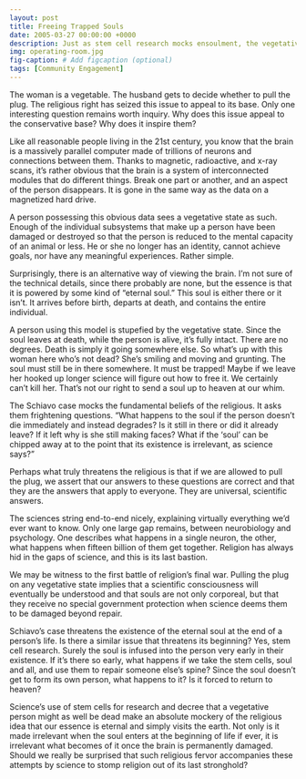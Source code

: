 ```yaml
---
layout: post
title: Freeing Trapped Souls
date: 2005-03-27 00:00:00 +0000
description: Just as stem cell research mocks ensoulment, the vegetative state mocks the soul’s departure.
img: operating-room.jpg
fig-caption: # Add figcaption (optional)
tags: [Community Engagement]
---
```

The woman is a vegetable. The husband gets to decide whether to pull the plug. The religious right has seized this issue to appeal to its base. Only one interesting question remains worth inquiry. Why does this issue appeal to the conservative base? Why does it inspire them?

Like all reasonable people living in the 21st century, you know that the brain is a massively parallel computer made of trillions of neurons and connections between them. Thanks to magnetic, radioactive, and x-ray scans, it’s rather obvious that the brain is a system of interconnected modules that do different things. Break one part or another, and an aspect of the person disappears. It is gone in the same way as the data on a magnetized hard drive.

A person possessing this obvious data sees a vegetative state as such. Enough of the individual subsystems that make up a person have been damaged or destroyed so that the person is reduced to the mental capacity of an animal or less. He or she no longer has an identity, cannot achieve goals, nor have any meaningful experiences. Rather simple.

Surprisingly, there is an alternative way of viewing the brain. I’m not sure of the technical details, since there probably are none, but the essence is that it is powered by some kind of “eternal soul.” This soul is either there or it isn’t. It arrives before birth, departs at death, and contains the entire individual.

A person using this model is stupefied by the vegetative state. Since the soul leaves at death, while the person is alive, it’s fully intact. There are no degrees. Death is simply it going somewhere else. So what’s up with this woman here who’s not dead? She’s smiling and moving and grunting. The soul must still be in there somewhere. It must be trapped! Maybe if we leave her hooked up longer science will figure out how to free it. We certainly can’t kill her. That’s not our right to send a soul up to heaven at our whim.

The Schiavo case mocks the fundamental beliefs of the religious. It asks them frightening questions. “What happens to the soul if the person doesn’t die immediately and instead degrades? Is it still in there or did it already leave? If it left why is she still making faces? What if the ‘soul’ can be chipped away at to the point that its existence is irrelevant, as science says?”

Perhaps what truly threatens the religious is that if we are allowed to pull the plug, we assert that our answers to these questions are correct and that they are the answers that apply to everyone. They are universal, scientific answers.

The sciences string end-to-end nicely, explaining virtually everything we’d ever want to know. Only one large gap remains, between neurobiology and psychology. One describes what happens in a single neuron, the other, what happens when fifteen billion of them get together. Religion has always hid in the gaps of science, and this is its last bastion.

We may be witness to the first battle of religion’s final war. Pulling the plug on any vegetative state implies that a scientific consciousness will eventually be understood and that souls are not only corporeal, but that they receive no special government protection when science deems them to be damaged beyond repair.

Schiavo’s case threatens the existence of the eternal soul at the end of a person’s life. Is there a similar issue that threatens its beginning? Yes, stem cell research. Surely the soul is infused into the person very early in their existence. If it’s there so early, what happens if we take the stem cells, soul and all, and use them to repair someone else’s spine? Since the soul doesn’t get to form its own person, what happens to it? Is it forced to return to heaven?

Science’s use of stem cells for research and decree that a vegetative person might as well be dead make an absolute mockery of the religious idea that our essence is eternal and simply visits the earth. Not only is it made irrelevant when the soul enters at the beginning of life if ever, it is irrelevant what becomes of it once the brain is permanently damaged. Should we really be surprised that such religious fervor accompanies these attempts by science to stomp religion out of its last stronghold?